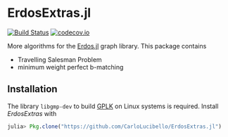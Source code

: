 # ErdosExtras.jl

[![Build Status](https://travis-ci.org/CarloLucibello/ErdosExtras.jl.svg?branch=master)](https://travis-ci.org/CarloLucibello/ErdosExtras.jl)
[![codecov.io](http://codecov.io/github/CarloLucibello/ErdosExtras.jl/coverage.svg?branch=master)](http://codecov.io/github/CarloLucibello/ErdosExtras.jl?branch=master)

More algorithms for the [Erdos.jl](https://github.com/CarloLucibello/Erdos.jl) graph library.
This package contains

- Travelling Salesman Problem
- minimum weight perfect b-matching

## Installation
The library `libgmp-dev` to build [GPLK](https://github.com/JuliaOpt/GLPK.jl) on Linux systems is required.
Install *ErdosExtras* with
```julia
julia> Pkg.clone("https://github.com/CarloLucibello/ErdosExtras.jl")
```
